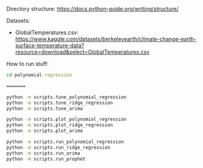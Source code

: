 Directory structure: https://docs.python-guide.org/writing/structure/

Datasets:
- GlobalTemperatures.csv: https://www.kaggle.com/datasets/berkeleyearth/climate-change-earth-surface-temperature-data?resource=download&select=GlobalTemperatures.csv

How to run stuff:
```cmd
cd polynomial-regression

=======

python -m scripts.tune_polynomial_regression
python -m scripts.tune_ridge_regression
python -m scripts.tune_arima

python -m scripts.plot_polynomial_regression
python -m scripts.plot_ridge_regression
python -m scripts.plot_arima

python -m scripts.run_polynomial_regression
python -m scripts.run_ridge_regression
python -m scripts.run_arima
python -m scripts.run_prophet
```
